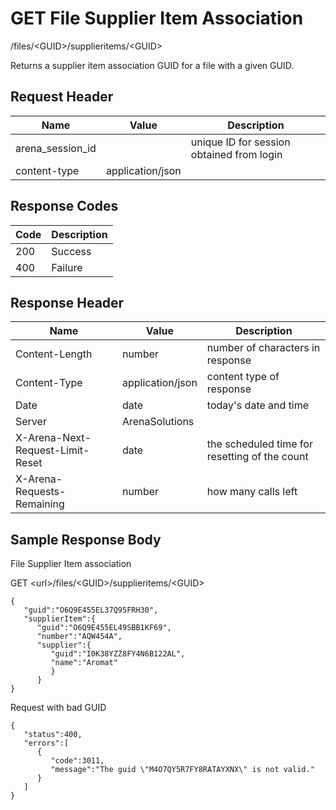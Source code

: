 # GET File Supplier Item Association
/files/&lt;GUID&gt;/supplieritems/&lt;GUID&gt;

Returns a  supplier item association GUID for a file with a given GUID. 

## Request Header

| Name  | Value  | Description  |
|  --- |  --- |  --- | 
| arena_session_id  |   | unique ID for session obtained from login  |
| content-type  | application/json  |   |

## Response Codes

| Code  | Description  |
|  --- |  --- | 
| 200  | Success  |
| 400  | Failure  |

## Response Header

| Name  | Value  | Description  |
|  --- |  --- |  --- | 
| Content-Length  | number  | number of characters in response  |
| Content-Type  | application/json  | content type of response  |
| Date  | date  | today's date and time  |
| Server  | ArenaSolutions  |   |
| X-Arena-Next-Request-Limit-Reset   | date  | the scheduled time for resetting of the count  |
| X-Arena-Requests-Remaining   | number  | how many calls left  |

## Sample Response Body
File Supplier Item  association

GET &lt;url&gt;/files/&lt;GUID&gt;/supplieritems/&lt;GUID&gt;

```
{  
   "guid":"O6Q9E455EL37Q95FRH30",
   "supplierItem":{  
      "guid":"O6Q9E455EL49SBB1KF69",
      "number":"AQW454A",
      "supplier":{  
         "guid":"I0K38YZZ8FY4N6B122AL",
         "name":"Aromat"
         }
      }
}
```
Request with bad GUID

```
{  
   "status":400,
   "errors":[  
      {  
         "code":3011,
         "message":"The guid \"M4O7QY5R7FY8RATAYXNX\" is not valid."
      }
   ]
}
```
